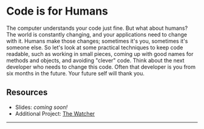 # Code is for Humans  

The computer understands your code just fine. But what about humans? The world is constantly changing, and your applications need to change with it. Humans make those changes; sometimes it's you, sometimes it's someone else. So let's look at some practical techniques to keep code readable, such as working in small pieces, coming up with good names for methods and objects, and avoiding "clever" code. Think about the next developer who needs to change this code. Often that developer is you from six months in the future. Your future self will thank you.  

## Resources
* Slides: *coming soon!*  
* Additional Project: [The Watcher](https://github.com/jeremybytes/the-watcher)  
---
